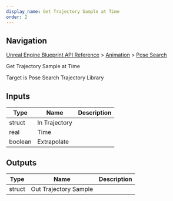 ```yaml
---
display_name: Get Trajectory Sample at Time
order: 2
---
```

## Navigation

[Unreal Engine Blueprint API Reference](https://dev.epicgames.com/documentation/en-us/unreal-engine/BlueprintAPI) > [Animation](https://dev.epicgames.com/documentation/en-us/unreal-engine/BlueprintAPI/Animation) > [Pose Search](https://dev.epicgames.com/documentation/en-us/unreal-engine/BlueprintAPI/Animation/PoseSearch)

Get Trajectory Sample at Time

Target is Pose Search Trajectory Library

## Inputs

| Type | Name | Description |
| --- | --- | --- |
| struct | In Trajectory |  |
| real | Time |  |
| boolean | Extrapolate |  |

## Outputs

| Type | Name | Description |
| --- | --- | --- |
| struct | Out Trajectory Sample |  |
